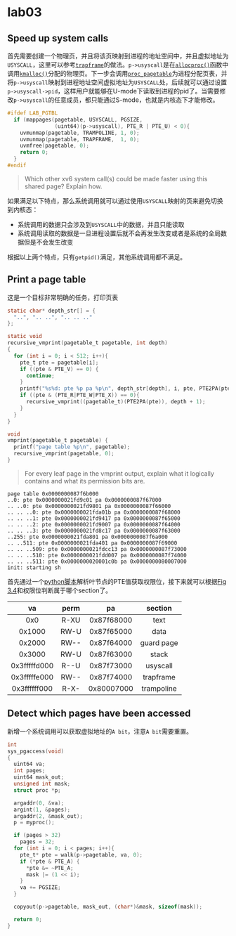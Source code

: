 # lab03

## Speed up system calls

首先需要创建一个物理页，并且将该页映射到进程的地址空间中，并且虚拟地址为`USYSCALL`，这里可以参考[`trapframe`](https://github.com/mit-pdos/xv6-riscv/blob/riscv/kernel/proc.c#L198)的做法。`p->usyscall`是在[`allocproc()`](https://github.com/mit-pdos/xv6-riscv/blob/riscv/kernel/proc.c#L110)函数中调用[`kmalloc()`](https://github.com/mit-pdos/xv6-riscv/blob/riscv/kernel/kalloc.c#L69)分配的物理页。下一步会调用[`proc_pagetable`](https://github.com/mit-pdos/xv6-riscv/blob/riscv/kernel/proc.c#L177)为进程分配页表，并将`p->usyscall`映射到进程地址空间虚拟地址为`USYSCALL`处，后续就可以通过设置`p->usyscall->pid`，这样用户就能够在U-mode下读取到进程的pid了。当需要修改`p->usyscall`的任意成员，都只能通过S-mode，也就是内核态下才能修改。

```c
#ifdef LAB_PGTBL
  if (mappages(pagetable, USYSCALL, PGSIZE,
               (uint64)(p->usyscall), PTE_R | PTE_U) < 0){
    uvmunmap(pagetable, TRAMPOLINE, 1, 0);
    uvmunmap(pagetable, TRAPFRAME,  1, 0);
    uvmfree(pagetable, 0);
    return 0;
  }
#endif
```
> Which other xv6 system call(s) could be made faster using this shared page? Explain how.

如果满足以下特点，那么系统调用就可以通过使用`USYSCALL`映射的页来避免切换到内核态：
- 系统调用的数据只会涉及到`USYSCALL`中的数据，并且只能读取
- 系统调用读取的数据是一旦进程设置后就不会再发生改变或者是系统的全局数据但是不会发生改变

根据以上两个特点，只有`getpid()`满足，其他系统调用都不满足。

## Print a page table
这是一个目标非常明确的任务，打印页表
```c
static char* depth_str[] = {
  "..", ".. ..", ".. .. .."
};

static void 
recursive_vmprint(pagetable_t pagetable, int depth)
{
  for (int i = 0; i < 512; i++){
    pte_t pte = pagetable[i];
    if ((pte & PTE_V) == 0) {
      continue;
    }
    printf("%s%d: pte %p pa %p\n", depth_str[depth], i, pte, PTE2PA(pte));
    if ((pte & (PTE_R|PTE_W|PTE_X)) == 0){
      recursive_vmprint((pagetable_t)(PTE2PA(pte)), depth + 1);
    }
  }
}

void
vmprint(pagetable_t pagetable) {
  printf("page table %p\n", pagetable);
  recursive_vmprint(pagetable, 0);
}
```

> For every leaf page in the vmprint output, explain what it logically contains and what its permission bits are.

```
page table 0x0000000087f6b000
..0: pte 0x0000000021fd9c01 pa 0x0000000087f67000
.. ..0: pte 0x0000000021fd9801 pa 0x0000000087f66000
.. .. ..0: pte 0x0000000021fda01b pa 0x0000000087f68000
.. .. ..1: pte 0x0000000021fd9417 pa 0x0000000087f65000
.. .. ..2: pte 0x0000000021fd9007 pa 0x0000000087f64000
.. .. ..3: pte 0x0000000021fd8c17 pa 0x0000000087f63000
..255: pte 0x0000000021fda801 pa 0x0000000087f6a000
.. ..511: pte 0x0000000021fda401 pa 0x0000000087f69000
.. .. ..509: pte 0x0000000021fdcc13 pa 0x0000000087f73000
.. .. ..510: pte 0x0000000021fdd007 pa 0x0000000087f74000
.. .. ..511: pte 0x0000000020001c0b pa 0x0000000080007000
init: starting sh
```

首先通过一个[python脚本](./parse_vmprint_output.py)解析叶节点的PTE值获取权限位，接下来就可以根据[Fig 3.4](https://pdos.csail.mit.edu/6.828/2023/xv6/book-riscv-rev3.pdf)和权限位判断属于哪个section了。

|va|perm|pa|section|
|:-:|:-:|:-:|:-:|
|0x0|R-XU|0x87f68000|text|
|0x1000|RW-U|0x87f65000|data|
|0x2000|RW--|0x87f64000|guard page|
|0x3000|RW-U|0x87f63000|stack|
|0x3fffffd000|R--U|0x87f73000|usyscall|
|0x3fffffe000|RW--|0x87f74000|trapframe|
|0x3ffffff000|R-X-|0x80007000|trampoline|

## Detect which pages have been accessed

新增一个系统调用可以获取虚拟地址的`A bit`，注意`A bit`需要重置。
```c
int
sys_pgaccess(void)
{
  uint64 va;
  int pages;
  uint64 mask_out;
  unsigned int mask;
  struct proc *p;

  argaddr(0, &va);
  argint(1, &pages);
  argaddr(2, &mask_out);
  p = myproc();

  if (pages > 32) 
    pages = 32;
  for (int i = 0; i < pages; i++){
    pte_t* pte = walk(p->pagetable, va, 0);
    if (*pte & PTE_A) {
      *pte &= ~PTE_A;
      mask |= (1 << i);
    }
    va += PGSIZE;
  }  

  copyout(p->pagetable, mask_out, (char*)&mask, sizeof(mask));

  return 0;
}
```
